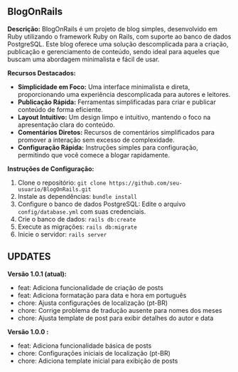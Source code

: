 ## BlogOnRails

**Descrição:**
BlogOnRails é um projeto de blog simples, desenvolvido em Ruby utilizando o framework Ruby on Rails, com suporte ao banco de dados PostgreSQL. Este blog oferece uma solução descomplicada para a criação, publicação e gerenciamento de conteúdo, sendo ideal para aqueles que buscam uma abordagem minimalista e fácil de usar.


**Recursos Destacados:**
- **Simplicidade em Foco:** Uma interface minimalista e direta, proporcionando uma experiência descomplicada para autores e leitores.
- **Publicação Rápida:** Ferramentas simplificadas para criar e publicar conteúdo de forma eficiente.
- **Layout Intuitivo:** Um design limpo e intuitivo, mantendo o foco na apresentação clara do conteúdo.
- **Comentários Diretos:** Recursos de comentários simplificados para promover a interação sem excesso de complexidade.
- **Configuração Rápida:** Instruções simples para configuração, permitindo que você comece a blogar rapidamente.

**Instruções de Configuração:**
1. Clone o repositório: `git clone https://github.com/seu-usuario/BlogOnRails.git`
2. Instale as dependências: `bundle install`
3. Configure o banco de dados PostgreSQL: Edite o arquivo `config/database.yml` com suas credenciais.
4. Crie o banco de dados: `rails db:create`
5. Execute as migrações: `rails db:migrate`
6. Inicie o servidor: `rails server`


## UPDATES

**Versão 1.0.1 (atual):**
- feat: Adiciona funcionalidade de criação de posts
- feat: Adiciona formatação para data e hora em português
- chore: Ajusta configurações de localização (pt-BR)
- chore: Corrige problema de tradução ausente para nomes dos meses
- chore: Ajusta template de post para exibir detalhes do autor e data

**Versão 1.0.0 :**
- feat: Adiciona funcionalidade básica de posts
- chore: Configurações iniciais de localização (pt-BR)
- chore: Adiciona template inicial para exibição de posts

